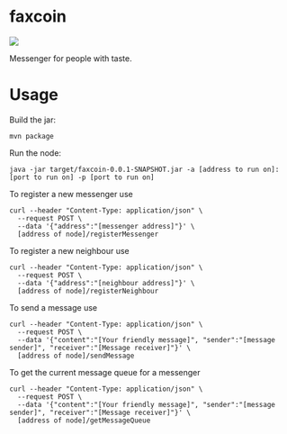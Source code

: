# faxcoin

![](https://travis-ci.com/taDachs/faxcoin.svg?branch=main)

Messenger for people with taste.

# Usage
Build the jar:
```shell
mvn package
```

Run the node:
```shell
java -jar target/faxcoin-0.0.1-SNAPSHOT.jar -a [address to run on]:[port to run on] -p [port to run on]
```

To register a new messenger use
```shell
curl --header "Content-Type: application/json" \
  --request POST \
  --data '{"address":"[messenger address]"}' \
  [address of node]/registerMessenger
```

To register a new neighbour use
```shell
curl --header "Content-Type: application/json" \
  --request POST \
  --data '{"address":"[neighbour address]"}' \
  [address of node]/registerNeighbour
```

To send a message use
```shell
curl --header "Content-Type: application/json" \
  --request POST \
  --data '{"content":"[Your friendly message]", "sender":"[message sender]", "receiver":"[Message receiver]"}' \
  [address of node]/sendMessage
```

To get the current message queue for a messenger
```shell
curl --header "Content-Type: application/json" \
  --request POST \
  --data '{"content":"[Your friendly message]", "sender":"[message sender]", "receiver":"[Message receiver]"}' \
  [address of node]/getMessageQueue
```
